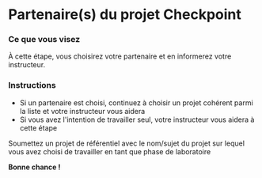 # Partenaire(s) du projet Checkpoint


### Ce que vous visez

À cette étape, vous choisirez votre partenaire et en informerez votre instructeur.

### Instructions

* Si un partenaire est choisi, continuez à choisir un projet cohérent parmi la liste et votre instructeur vous aidera
* Si vous avez l'intention de travailler seul, votre instructeur vous aidera à cette étape

Soumettez un projet de référentiel avec le nom/sujet du projet sur lequel vous avez choisi de travailler en tant que phase de laboratoire

**Bonne chance !**
